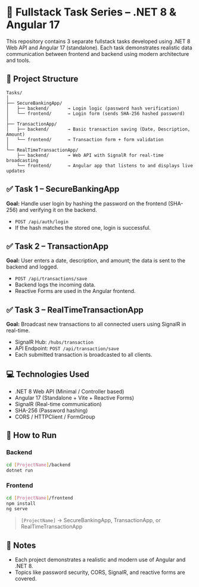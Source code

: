 
# 🧠 Fullstack Task Series – .NET 8 & Angular 17

This repository contains 3 separate fullstack tasks developed using .NET 8 Web API and Angular 17 (standalone). Each task demonstrates realistic data communication between frontend and backend using modern architecture and tools.

## 📁 Project Structure

```
Tasks/
│
├── SecureBankingApp/
│   ├── backend/       → Login logic (password hash verification)
│   └── frontend/      → Login form (sends SHA-256 hashed password)
│
├── TransactionApp/
│   ├── backend/       → Basic transaction saving (Date, Description, Amount)
│   └── frontend/      → Transaction form + form validation
│
└── RealTimeTransactionApp/
    ├── backend/       → Web API with SignalR for real-time broadcasting
    └── frontend/      → Angular app that listens to and displays live updates
```

## ✅ Task 1 – SecureBankingApp

**Goal:** Handle user login by hashing the password on the frontend (SHA-256) and verifying it on the backend.

- `POST /api/auth/login`
- If the hash matches the stored one, login is successful.

## ✅ Task 2 – TransactionApp

**Goal:** User enters a date, description, and amount; the data is sent to the backend and logged.

- `POST /api/transactions/save`
- Backend logs the incoming data.
- Reactive Forms are used in the Angular frontend.

## ✅ Task 3 – RealTimeTransactionApp

**Goal:** Broadcast new transactions to all connected users using SignalR in real-time.

- SignalR Hub: `/hubs/transaction`
- API Endpoint: `POST /api/transaction/save`
- Each submitted transaction is broadcasted to all clients.

## 💻 Technologies Used

- .NET 8 Web API (Minimal / Controller based)
- Angular 17 (Standalone + Vite + Reactive Forms)
- SignalR (Real-time communication)
- SHA-256 (Password hashing)
- CORS / HTTPClient / FormGroup

## 🚀 How to Run

### Backend

```bash
cd [ProjectName]/backend
dotnet run
```

### Frontend

```bash
cd [ProjectName]/frontend
npm install
ng serve
```

> `[ProjectName]` → SecureBankingApp, TransactionApp, or RealTimeTransactionApp

## 📌 Notes

- Each project demonstrates a realistic and modern use of Angular and .NET 8.
- Topics like password security, CORS, SignalR, and reactive forms are covered.
